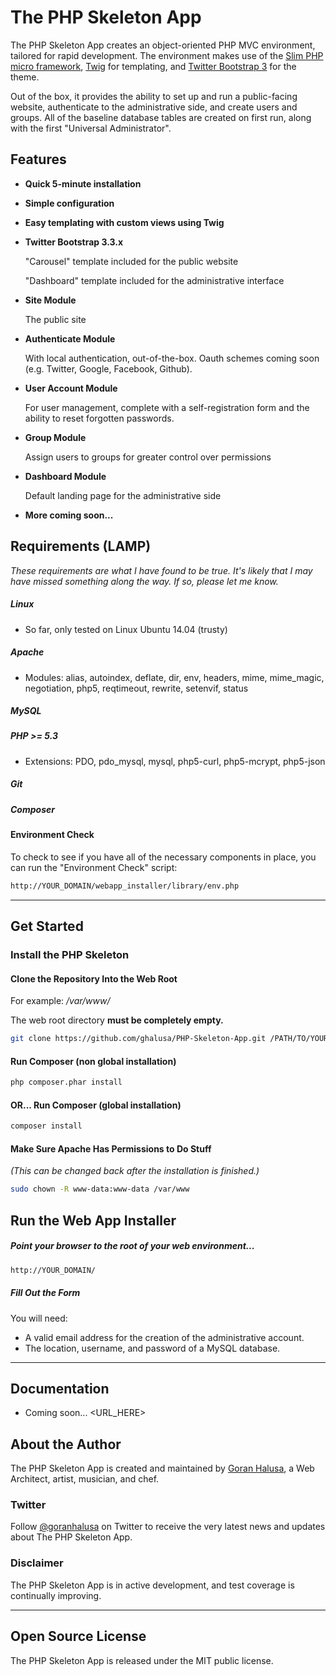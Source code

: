 # The PHP Skeleton App

The PHP Skeleton App creates an object-oriented PHP MVC environment, tailored for rapid development. The environment makes use of the [Slim PHP micro framework](http://slimframework.com/), [Twig](http://twig.sensiolabs.org/) for templating, and [Twitter Bootstrap 3](http://getbootstrap.com/) for the theme.

Out of the box, it provides the ability to set up and run a public-facing website, authenticate to the administrative side, and create users and groups. All of the baseline database tables are created on first run, along with the first "Universal Administrator".

## Features

* **Quick 5-minute installation**

* **Simple configuration**

* **Easy templating with custom views using Twig**

* **Twitter Bootstrap 3.3.x**

    "Carousel" template included for the public website

    "Dashboard" template included for the administrative interface

* **Site Module**

    The public site

* **Authenticate Module**

    With local authentication, out-of-the-box. Oauth schemes coming soon (e.g. Twitter, Google, Facebook, Github).

* **User Account Module**

    For user management, complete with a self-registration form and the ability to reset forgotten passwords.

* **Group Module**

    Assign users to groups for greater control over permissions

* **Dashboard Module**

    Default landing page for the administrative side

* **More coming soon...**

## Requirements (LAMP)

*These requirements are what I have found to be true. It's likely that I may have missed something along the way. If so, please let me know.*

##### Linux
* So far, only tested on Linux Ubuntu 14.04 (trusty)

##### Apache
* Modules: alias, autoindex, deflate, dir, env, headers, mime, mime_magic, negotiation, php5, reqtimeout, rewrite, setenvif, status

##### MySQL

##### PHP >= 5.3
* Extensions: PDO, pdo_mysql, mysql, php5-curl, php5-mcrypt, php5-json

##### Git

##### Composer

#### Environment Check

To check to see if you have all of the necessary components in place, you can run the "Environment Check" script:

```bash
http://YOUR_DOMAIN/webapp_installer/library/env.php
```

* * *

## Get Started

### Install the PHP Skeleton

#### Clone the Repository Into the Web Root

For example: */var/www/*

The web root directory **must be completely empty.**

```bash
git clone https://github.com/ghalusa/PHP-Skeleton-App.git /PATH/TO/YOUR_EMPTY_WEB_ROOT_DIRECTORY/
```

#### Run Composer (non global installation)

```bash
php composer.phar install
```

#### OR... Run Composer (global installation)

```bash
composer install
```

#### Make Sure Apache Has Permissions to Do Stuff
*(This can be changed back after the installation is finished.)*

```bash
sudo chown -R www-data:www-data /var/www
```

## Run the Web App Installer

##### Point your browser to the root of your web environment...

```bash
http://YOUR_DOMAIN/
```

##### Fill Out the Form

You will need:

* A valid email address for the creation of the administrative account.
* The location, username, and password of a MySQL database.

* * *

## Documentation

* Coming soon... <URL_HERE>

## About the Author

The PHP Skeleton App is created and maintained by [Goran Halusa](http://halusanation.com/), a Web Architect, artist, musician, and chef.

### Twitter

Follow [@goranhalusa](http://www.twitter.com/goranhalusa) on Twitter to receive the very latest news and updates about The PHP Skeleton App.

### Disclaimer

The PHP Skeleton App is in active development, and test coverage is continually improving.

* * *

## Open Source License

The PHP Skeleton App is released under the MIT public license.
